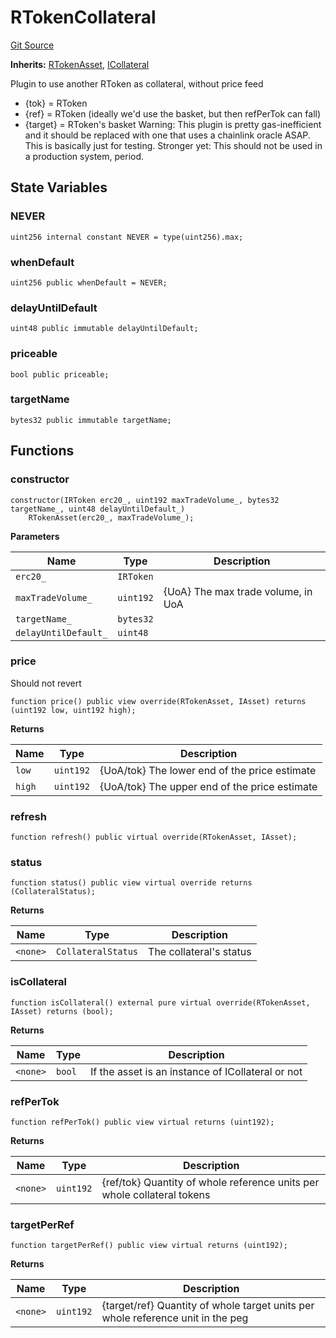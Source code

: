 # RTokenCollateral
[Git Source](https://github.com/larrythecucumber321/protocol/blob/77d337b8595ba96d069ded321419b36a61984170/contracts/plugins/mocks/RTokenCollateral.sol)

**Inherits:**
[RTokenAsset](/contracts/plugins/assets/RTokenAsset.sol/contract.RTokenAsset.md), [ICollateral](/contracts/interfaces/IAsset.sol/interface.ICollateral.md)

Plugin to use another RToken as collateral, without price feed
- {tok} = RToken
- {ref} = RToken (ideally we'd use the basket, but then refPerTok can fall)
- {target} = RToken's basket
Warning: This plugin is pretty gas-inefficient and it should be replaced with one that uses
a chainlink oracle ASAP. This is basically just for testing.
Stronger yet: This should not be used in a production system, period.


## State Variables
### NEVER

```solidity
uint256 internal constant NEVER = type(uint256).max;
```


### whenDefault

```solidity
uint256 public whenDefault = NEVER;
```


### delayUntilDefault

```solidity
uint48 public immutable delayUntilDefault;
```


### priceable

```solidity
bool public priceable;
```


### targetName

```solidity
bytes32 public immutable targetName;
```


## Functions
### constructor


```solidity
constructor(IRToken erc20_, uint192 maxTradeVolume_, bytes32 targetName_, uint48 delayUntilDefault_)
    RTokenAsset(erc20_, maxTradeVolume_);
```
**Parameters**

|Name|Type|Description|
|----|----|-----------|
|`erc20_`|`IRToken`||
|`maxTradeVolume_`|`uint192`|{UoA} The max trade volume, in UoA|
|`targetName_`|`bytes32`||
|`delayUntilDefault_`|`uint48`||


### price

Should not revert


```solidity
function price() public view override(RTokenAsset, IAsset) returns (uint192 low, uint192 high);
```
**Returns**

|Name|Type|Description|
|----|----|-----------|
|`low`|`uint192`|{UoA/tok} The lower end of the price estimate|
|`high`|`uint192`|{UoA/tok} The upper end of the price estimate|


### refresh


```solidity
function refresh() public virtual override(RTokenAsset, IAsset);
```

### status


```solidity
function status() public view virtual override returns (CollateralStatus);
```
**Returns**

|Name|Type|Description|
|----|----|-----------|
|`<none>`|`CollateralStatus`|The collateral's status|


### isCollateral


```solidity
function isCollateral() external pure virtual override(RTokenAsset, IAsset) returns (bool);
```
**Returns**

|Name|Type|Description|
|----|----|-----------|
|`<none>`|`bool`|If the asset is an instance of ICollateral or not|


### refPerTok


```solidity
function refPerTok() public view virtual returns (uint192);
```
**Returns**

|Name|Type|Description|
|----|----|-----------|
|`<none>`|`uint192`|{ref/tok} Quantity of whole reference units per whole collateral tokens|


### targetPerRef


```solidity
function targetPerRef() public view virtual returns (uint192);
```
**Returns**

|Name|Type|Description|
|----|----|-----------|
|`<none>`|`uint192`|{target/ref} Quantity of whole target units per whole reference unit in the peg|



